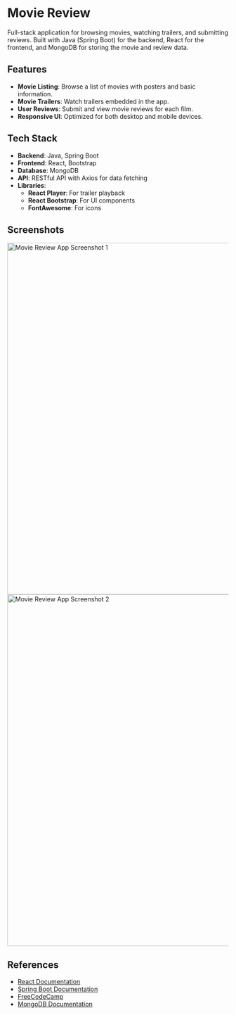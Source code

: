 <!DOCTYPE html>
<html lang="en">
<head>
    <meta charset="UTF-8">
    <meta name="viewport" content="width=device-width, initial-scale=1.0">
</head>
<body>
    <h1>Movie Review</h1>
    <p>Full-stack application for browsing movies, watching trailers, and submitting reviews. Built with Java (Spring Boot) for the backend, React for the frontend, and MongoDB for storing the movie and review data.</p>
    <h2>Features</h2>
    <ul class="features">
        <li><strong>Movie Listing</strong>: Browse a list of movies with posters and basic information.</li>
        <li><strong>Movie Trailers</strong>: Watch trailers embedded in the app.</li>
        <li><strong>User Reviews</strong>: Submit and view movie reviews for each film.</li>
        <li><strong>Responsive UI</strong>: Optimized for both desktop and mobile devices.</li>
    </ul>
    <h2>Tech Stack</h2>
    <ul class="tech-stack">
        <li><strong>Backend</strong>: Java, Spring Boot</li>
        <li><strong>Frontend</strong>: React, Bootstrap</li>
        <li><strong>Database</strong>: MongoDB</li>
        <li><strong>API</strong>: RESTful API with Axios for data fetching</li>
        <li><strong>Libraries</strong>:
            <ul>
                <li><strong>React Player</strong>: For trailer playback</li>
                <li><strong>React Bootstrap</strong>: For UI components</li>
                <li><strong>FontAwesome</strong>: For icons</li>
            </ul>
        </li>
    </ul>
    <h2>Screenshots</h2>
    <div>
        <img src="images/demo1.png" alt="Movie Review App Screenshot 1" width="800">
        <img src="images/demo2.png" alt="Movie Review App Screenshot 2" width="800">
    </div>
    <h2>References</h2>
    <div class="references">
        <ul>
            <li><a href="https://reactjs.org/docs/getting-started.html" target="_blank">React Documentation</a></li>
            <li><a href="https://spring.io/projects/spring-boot" target="_blank">Spring Boot Documentation</a></li>
            <li><a href="https://www.freecodecamp.org/news/how-to-code-a-simple-game/" target="_blank">FreeCodeCamp</a></li>
            <li><a href="https://www.mongodb.com/docs/" target="_blank">MongoDB Documentation</a></li>
        </ul>
    </div>

</body>
</html>
